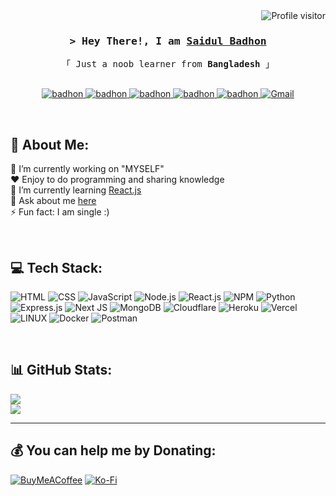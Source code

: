 <a href="https://komarev.com/ghpvc/?username=SaidulBadhon">
  <img align="right" src="https://komarev.com/ghpvc/?username=SaidulBadhon&label=Visitors&color=0e75b6&style=flat" alt="Profile visitor" />
</a>
</br>

<!-- Intro  -->
<h3 align="center">
        <samp>&gt; Hey There!, I am
                <b><a target="_blank" href="https://saidulbadhon.com">Saidul Badhon</a></b>
        </samp>
</h3>


<p align="center"> 
  <samp>
    「 Just a noob learner from <b>Bangladesh</b> 」
    <br>
    <br>
  </samp>
</p>

<p align="center">
  <a href="https://facebook.com/saidulbadhon2" target="_blank">
  <img src="https://img.shields.io/badge/Facebook-20BEFF?&style=for-the-badge&logo=facebook&logoColor=white" alt="badhon"  />
  </a> 
   <a href="https://instagram.com/saidul_badhon" target="_blank">
  <img src="https://img.shields.io/badge/Instagram-fe4164?style=for-the-badge&logo=instagram&logoColor=white" alt="badhon" />
 </a> 
 <a href="https://linkedin.com/in/SaidulBadhon" target="_blank">
  <img src="https://img.shields.io/badge/LinkedIn-0077B5?style=for-the-badge&logo=linkedin&logoColor=white" alt="badhon"/>
 </a>
   <a href="https://wa.me/+8801620861542" target="_blank">
  <img src="https://img.shields.io/badge/WhatsApp-25D366?style=for-the-badge&logo=whatsapp&logoColor=white" alt="badhon" />
 </a> 
  <a href="https://telegram.me/saidulbadhon" target="_blank">
  <img src="https://img.shields.io/badge/Telegram-2CA5E0?style=for-the-badge&logo=telegram&logoColor=white" alt="badhon"  />
  </a> 
  <a href="mailto:saidulbadhon@gmail.com" target="_blank">
  <img src="https://img.shields.io/badge/Gmail-D14836?style=for-the-badge&logo=gmail&logoColor=white" alt="Gmail" />
</a>

</p>
</br>

<!-- About Section -->
## 🥷 About Me:

🔭 I’m currently working on "MYSELF"<br>❤️ Enjoy to do programming and sharing knowledge<br>🌱 I’m currently learning [React.js](https://g.co/kgs/wCY83w)<br>💬 Ask about me [here](https://github.com/SaidulBadhon/SaidulBadhon/issues) <br>⚡ Fun fact: I am single :)

</br>

## 💻 Tech Stack:

![HTML](https://img.shields.io/badge/html5-%23E34F26.svg?style=for-the-badge&logo=html5&logoColor=white) ![CSS](https://img.shields.io/badge/css3-%231572B6.svg?style=for-the-badge&logo=css3&logoColor=white) ![JavaScript](https://img.shields.io/badge/javascript-%23323330.svg?style=for-the-badge&logo=javascript&logoColor=%23F7DF1E) ![Node.js](https://img.shields.io/badge/node.js-6DA55F?style=for-the-badge&logo=node.js&logoColor=white) ![React.js](https://img.shields.io/badge/react-%2320232a.svg?style=for-the-badge&logo=react&logoColor=%2361DAFB) ![NPM](https://img.shields.io/badge/NPM-%23000000.svg?style=for-the-badge&logo=npm&logoColor=white) ![Python](https://img.shields.io/badge/python-%233776AB.svg?style=for-the-badge&logo=python&logoColor=white) ![Express.js](https://img.shields.io/badge/express.js-%23404d59.svg?style=for-the-badge&logo=express&logoColor=%2361DAFB) ![Next JS](https://img.shields.io/badge/Next-black?style=for-the-badge&logo=next.js&logoColor=white) ![MongoDB](https://img.shields.io/badge/MongoDB-%234ea94b.svg?style=for-the-badge&logo=mongodb&logoColor=white) ![Cloudflare](https://img.shields.io/badge/Cloudflare-F38020?style=for-the-badge&logo=Cloudflare&logoColor=white) ![Heroku](https://img.shields.io/badge/heroku-%23430098.svg?style=for-the-badge&logo=heroku&logoColor=white) ![Vercel](https://img.shields.io/badge/vercel-%23000000.svg?style=for-the-badge&logo=vercel&logoColor=white) ![LINUX](https://img.shields.io/badge/Linux-FCC624?style=for-the-badge&logo=linux&logoColor=black) ![Docker](https://img.shields.io/badge/docker-%230db7ed.svg?style=for-the-badge&logo=docker&logoColor=white) ![Postman](https://img.shields.io/badge/Postman-FF6C37?style=for-the-badge&logo=postman&logoColor=white)

</br>

## 📊 GitHub Stats:
![](https://github-readme-stats.vercel.app/api?username=SaidulBadhon&theme=react&hide_border=true&include_all_commits=true&count_private=true)<br/>
![](https://github-readme-stats.vercel.app/api/top-langs/?username=SaidulBadhon&theme=react&hide_border=true&include_all_commits=true&count_private=true&layout=compact)

---


## 💰 You can help me by Donating:
 
[![BuyMeACoffee](https://img.shields.io/badge/Buy%20Me%20a%20Coffee-ffdd00?style=for-the-badge&logo=buy-me-a-coffee&logoColor=black)](https://buymeacoffee.com/SaidulBadhon) [![Ko-Fi](https://img.shields.io/badge/Ko--fi-F16061?style=for-the-badge&logo=ko-fi&logoColor=white)](https://ko-fi.com/SaidulBadhon) 

